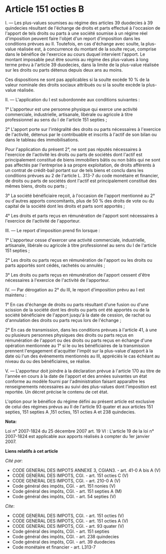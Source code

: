 # Article 151 octies B

I. ― Les plus-values soumises au régime des articles 39 duodecies à 39 quindecies résultant de l'échange de droits et parts
effectué à l'occasion de l'apport de tels droits ou parts à une société soumise à un régime réel d'imposition peuvent faire
l'objet d'un report d'imposition dans les conditions prévues au II. Toutefois, en cas d'échange avec soulte, la plus-value
réalisée est, à concurrence du montant de la soulte reçue, comprise dans le bénéfice de l'exercice au cours duquel intervient
l'apport. Le montant imposable peut être soumis au régime des plus-values à long terme prévu à l'article 39 duodecies, dans
la limite de la plus-value réalisée sur les droits ou parts détenus depuis deux ans au moins. 

Ces dispositions ne sont pas applicables si la soulte excède 10 % de la valeur nominale des droits sociaux attribués ou si la
soulte excède la plus-value réalisée. 

II. ― L'application du I est subordonnée aux conditions suivantes : 

1° L'apporteur est une personne physique qui exerce une activité commerciale, industrielle, artisanale, libérale ou agricole
à titre professionnel au sens du I de l'article 151 septies ; 

2° L'apport porte sur l'intégralité des droits ou parts nécessaires à l'exercice de l'activité, détenus par le contribuable
et inscrits à l'actif de son bilan ou dans le tableau des immobilisations. 

Pour l'application du présent 2°, ne sont pas réputés nécessaires à l'exercice de l'activité les droits ou parts de sociétés
dont l'actif est principalement constitué de biens immobiliers bâtis ou non bâtis qui ne sont pas affectés par l'entreprise à
sa propre exploitation, de droits afférents à un contrat de crédit-bail portant sur de tels biens et conclu dans les
conditions prévues au 2 de l'article L. 313-7 du code monétaire et financier, de droits ou parts de sociétés dont l'actif est
principalement constitué des mêmes biens, droits ou parts ; 

3° La société bénéficiaire reçoit, à l'occasion de l'apport mentionné au 2° ou d'autres apports concomitants, plus de 50 %
des droits de vote ou du capital de la société dont les droits et parts sont apportés ; 

4° Les droits et parts reçus en rémunération de l'apport sont nécessaires à l'exercice de l'activité de l'apporteur. 

III. ― Le report d'imposition prend fin lorsque : 

1° L'apporteur cesse d'exercer une activité commerciale, industrielle, artisanale, libérale ou agricole à titre professionnel
au sens du I de l'article 151 septies ; 

2° Les droits ou parts reçus en rémunération de l'apport ou les droits ou parts apportés sont cédés, rachetés ou annulés ; 

3° Les droits ou parts reçus en rémunération de l'apport cessent d'être nécessaires à l'exercice de l'activité de
l'apporteur. 

IV. ― Par dérogation au 2° du III, le report d'imposition prévu au I est maintenu : 

1° En cas d'échange de droits ou parts résultant d'une fusion ou d'une scission de la société dont les droits ou parts ont
été apportés ou de la société bénéficiaire de l'apport jusqu'à la date de cession, de rachat ou d'annulation des droits ou
parts reçus lors de l'échange ; 

2° En cas de transmission, dans les conditions prévues à l'article 41, à une ou plusieurs personnes physiques des droits ou
parts reçus en rémunération de l'apport ou des droits ou parts reçus en échange d'une opération mentionnée au 1° si le ou les
bénéficiaires de la transmission prennent l'engagement d'acquitter l'impôt sur la plus-value d'apport à la date où l'un des
événements mentionnés au III, appréciés le cas échéant au niveau du ou des bénéficiaires, se réalise.

V. ― L'apporteur doit joindre à la déclaration prévue à l'article 170 au titre de l'année en cours à la date de l'apport et
des années suivantes un état conforme au modèle fourni par l'administration faisant apparaître les renseignements nécessaires
au suivi des plus-values dont l'imposition est reportée. Un décret précise le contenu de cet état.

L'option pour le bénéfice du régime défini au présent article est exclusive de celui des régimes prévus au II de l'article 93
quater et aux articles 151 septies, 151 septies A ,151 octies, 151 octies A et 238 quindecies.

**Nota:**

Loi n° 2007-1824 du 25 décembre 2007 art. 19 VI : L'article 19 de la loi n° 2007-1824 est applicable aux apports réalisés à
compter du 1er janvier 2007.

**Liens relatifs à cet article**

_Cité par_:

  - CODE GENERAL DES IMPOTS ANNEXE 3, CGIAN3. - art. 41-0 A bis A (V)
  - CODE GENERAL DES IMPOTS, CGI. - art. 151 octies C (V)
  - CODE GENERAL DES IMPOTS, CGI. - art. 210-0 A (V)
  - Code général des impôts, CGI. - art. 151 nonies (V)
  - Code général des impôts, CGI. - art. 151 septies A (M)
  - Code général des impôts, CGI. - art. 54 septies (V)

_Cite_:

  - CODE GENERAL DES IMPOTS, CGI. - art. 151 octies (V)
  - CODE GENERAL DES IMPOTS, CGI. - art. 151 octies A (V)
  - CODE GENERAL DES IMPOTS, CGI. - art. 93 quater (V)
  - Code général des impôts, CGI. - art. 151 septies
  - Code général des impôts, CGI. - art. 238 quindecies
  - Code général des impôts, CGI. - art. 39 duodecies
  - Code monétaire et financier - art. L313-7
